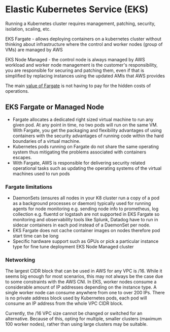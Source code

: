 # Elastic Kubernetes Service (EKS)

Running a Kubernetes cluster requires management, patching, security, isolation, scaling, etc.

EKS Fargate - allows deploying containers on a kubernetes cluster without thinking about infrastructure where the control and worker nodes (group of VMs) are managed by AWS

EKS Node Managed - the control node is always managed by AWS workload and worker node management is the customer's responsibility, you are responsible for securing and patching them, even if that is simplified by replacing instances using the updated AMIs that AWS provides

The main [value of Fargate](https://aws.amazon.com/blogs/containers/saving-money-pod-at-time-with-eks-fargate-and-aws-compute-savings-plans/
) is not having to pay for the hidden costs of operations.

## EKS Fargate or Managed Node

* Fargate allocates a dedicated right sized virtual machine to run any given pod. At any point in time, no two pods will run on the same VM. With Fargate, you get the packaging and flexibility advantages of using containers with the security advantages of running code within the hard boundaries of a virtual machine.
* Kubernetes pods running on Fargate do not share the same operating system thus mitigating the problems associated with containers escapes.
* With Fargate, AWS is responsible for delivering security related operational tasks such as updating the operating systems of the virtual machines used to run pods

### Fargate limitations

* DaemonSets (ensures all nodes in your K8 cluster run a copy of a pod as a background processes or daemon) typically used for running agents for node monitoring e.g. sending node info to prometheus, log collection  e.g. fluentd or logstash are not supported in EKS Fargate so monitoring and observability tools like Splunk, Datadog have to run in sidecar containers in each pod instead of a DaemonSet per node.
* EKS Fargate does not cache container images on nodes therefore pod start time can be long
* Specific hardware support such as GPUs or pick a particular instance type for fine tune deployment EKS Node Managed cluster

### Networking

The largest CIDR block that can be used in AWS for any VPC is /16. While it seems big enough for most scenarios, this may not always be the case due to some constraints with the AWS CNI. In EKS, worker nodes consume a considerable amount of IP addresses depending on the instance type. A single worker node can consume anywhere from one to over 200 IPs. There is no private address block used by Kubernetes pods, each pod will consume an IP address from the whole VPC CIDR block.

Currently, the /16 VPC size cannot be changed or switched for an alternative. Because of this, opting for multiple, smaller clusters (maximum 100 worker nodes), rather than using large clusters may be suitable.
